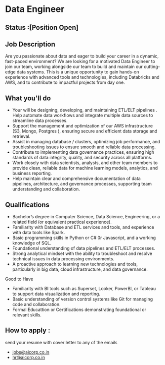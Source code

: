 # Data Engineer

## Status :[Position Open]

## Job Description

Are you passionate about data and eager to build your career in a dynamic, fast-paced environment? We are looking for a motivated  Data Engineer to join our team, working alongside our team  to build and maintain our cutting-edge data systems. This is a unique opportunity to gain hands-on experience with advanced tools and technologies, including Databricks and AWS, and to contribute to impactful projects from day one.

## What you'll do

- Your will be designing, developing, and maintaining ETL/ELT pipelines . Help automate data workflows and integrate multiple data sources to streamline data processes.
- Support the management and optimization of our AWS infrastructure (S3, Mongo, Postgres ), ensuring secure and efficient data storage and retrieval.
- Assist in managing database / clusters, optimizing  job performance, and troubleshooting issues to ensure smooth and reliable data processing.
- Contribute to implementing data governance practices, ensuring high standards of data integrity, quality, and security across all platforms.
- Work closely with data scientists, analysts, and other team members to provide clean, reliable data for machine learning models, analytics, and business reporting.
- Help maintain clear and comprehensive documentation of data pipelines, architecture, and governance processes, supporting team understanding and collaboration.

## Qualifications

- Bachelor’s degree in Computer Science, Data Science, Engineering, or a related field (or equivalent practical experience).
- Familiarity with Database and ETL services and tools, and experience with data tools like Spark.
- Basic programming skills in Python or C# 0r Javascript, and a working knowledge of SQL.
- Foundational understanding of data pipelines and ETL/ELT processes.
- Strong analytical mindset with the ability to troubleshoot and resolve technical issues in data processing environments.
- A proactive approach to learning new technologies and tools, particularly in big data, cloud infrastructure, and data governance.

Good to Have

- Familiarity with BI tools such as Superset, Looker, PowerBI, or Tableau to support data visualization and reporting. 
- Basic understanding of version control systems like Git for managing code and collaboration.
- Formal Educattion or Certifications  demonstrating foundational or relevant skills.


## How to apply :
send your resume with cover letter to any of the emails
 - jobs@aicorp.co.in
 - hr@aicorp.co.in
